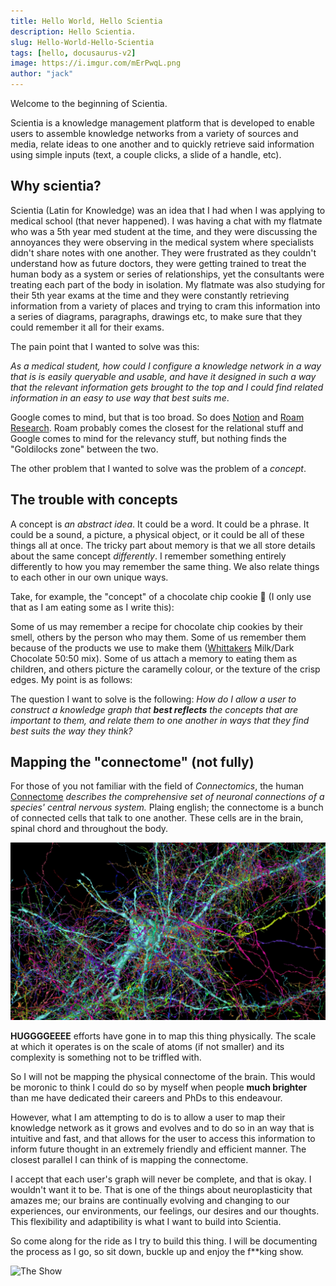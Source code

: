```yaml
---
title: Hello World, Hello Scientia
description: Hello Scientia.
slug: Hello-World-Hello-Scientia
tags: [hello, docusaurus-v2]
image: https://i.imgur.com/mErPwqL.png
author: "jack"
---
```


Welcome to the beginning of Scientia.

Scientia is a knowledge management platform that is developed to enable users to assemble knowledge networks from a variety of sources and media, relate ideas to one another and to quickly retrieve said information using simple inputs (text, a couple clicks, a slide of a handle, etc).

## Why scientia?

Scientia (Latin for Knowledge) was an idea that I had when I was applying to medical school (that never happened). I was having a chat with my flatmate who was a 5th year med student at the time, and they were discussing the annoyances they were observing in the medical system where specialists didn't share notes with one another. They were frustrated as they couldn't understand how as future doctors, they were getting trained to treat the human body as a system or series of relationships, yet the consultants were treating each part of the body in isolation. My flatmate was also studying for their 5th year exams at the time and they were constantly retrieving information from a variety of places and trying to cram this information into a series of diagrams, paragraphs, drawings etc, to make sure that they could remember it all for their exams.

The pain point that I wanted to solve was this:

*As a medical student, how could I configure a knowledge network in a way that is is easily queryable and usable, and have it designed in such a way that the relevant information gets brought to the top and I could find related information in an easy to use way that best suits me*.

Google comes to mind, but that is too broad. So does [Notion](https://www.notion.so/) and [Roam Research](https://roamresearch.com/). Roam probably comes the closest for the relational stuff and Google comes to mind for the relevancy stuff, but nothing finds the "Goldilocks zone" between the two.

The other problem that I wanted to solve was the problem of a *concept*.

## The trouble with concepts

A concept is *an abstract idea*. It could be a word. It could be a phrase. It could be a sound, a picture, a physical object, or it could be all of these things all at once. The tricky part about memory is that we all store details about the same concept *differently*. I remember something entirely differently to how you may remember the same thing. We also relate things to each other in our own unique ways.

Take, for example, the "concept" of a chocolate chip cookie :cookie: (I only use that as I am eating some as I write this):

Some of us may remember a recipe for chocolate chip cookies by their smell, others by the person who may them. Some of us remember them because of the products we use to make them ([Whittakers](https://www.whittakers.co.nz/en_NZ) Milk/Dark Chocolate 50:50 mix). Some of us attach a memory to eating them as children, and others picture the caramelly colour, or the texture of the crisp edges. My point is as follows:

The question I want to solve is the following:
*How do I allow a user to construct a knowledge graph that **best reflects** the concepts that are important to them, and relate them to one another in ways that they find best suits the way they think?*

## Mapping the "connectome" (not fully)

For those of you not familiar with the field of *Connectomics*, the human [Connectome](https://www.sciencedirect.com/topics/medicine-and-dentistry/connectome) *describes the comprehensive set of neuronal connections of a species' central nervous system.* Plaing english; the connectome is a bunch of connected cells that talk to one another. These cells are in the brain, spinal chord and throughout the body.

![The connectome](img/connectome.jpeg)

**HUGGGGEEEE** efforts have gone in to map this thing physically. The scale at which it operates is on the scale of atoms (if not smaller) and its complexity is something not to be triffled with.

So I will not be mapping the physical connectome of the brain. This would be moronic to think I could do so by myself when people **much brighter** than me have dedicated their careers and PhDs to this endeavour.

However, what I am attempting to do is to allow a user to map their knowledge network as it grows and evolves and to do so in an way that is intuitive and fast, and that allows for the user to access this information to inform future thought in an extremely friendly and efficient manner. The closest parallel I can think of is mapping the connectome.

I accept that each user's graph will never be complete, and that is okay. I wouldn't want it to be. That is one of the things about neuroplasticity that amazes me; our brains are continually evolving and changing to our experiences, our environments, our feelings, our desires and our thoughts. This flexibility and adaptibility is what I want to build into Scientia.

So come along for the ride as I try to build this thing. I will be documenting the process as I go, so sit down, buckle up and enjoy the f**king show.

![The Show](img/the-show.gif)
